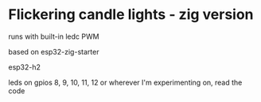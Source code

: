 # Flickering candle lights - zig version

runs with built-in ledc PWM

based on esp32-zig-starter

esp32-h2

leds on gpios 8, 9, 10, 11, 12 or wherever I'm experimenting on, read the code



